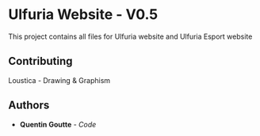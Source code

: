 # Ulfuria Website - V0.5

This project contains all files for Ulfuria website and Ulfuria Esport website

## Contributing

Loustica - Drawing & Graphism

## Authors

* **Quentin Goutte** - *Code*
